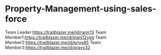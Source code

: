 # Property-Management-using-sales-force

Team Leader:https://trailblazer.me/id/ranir13
Team Member1:https://trailblazer.me/id/mani12vgg
Team Member2:https://trailblazer.me/id/priys85
Team Member3:https://trailblazer.me/id/pravv32
